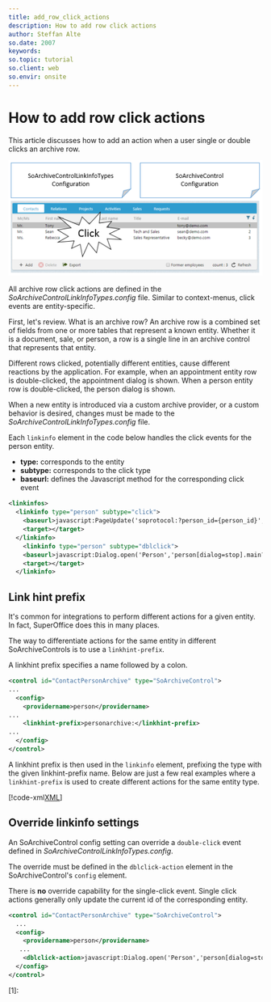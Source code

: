 ```yaml
---
title: add_row_click_actions
description: How to add row click actions
author: Steffan Alte
so.date: 2007
keywords:
so.topic: tutorial
so.client: web
so.envir: onsite
---
```


# How to add row click actions

This article discusses how to add an action when a user single or double clicks an archive row.

![Archive row click action][img1]

All archive row click actions are defined in the *SoArchiveControlLinkInfoTypes.config* file. Similar to context-menus, click events are entity-specific.

First, let's review. What is an archive row? An archive row is a combined set of fields from one or more tables that represent a known entity. Whether it is a document, sale, or person, a row is a single line in an archive control that represents that entity.

Different rows clicked, potentially different entities, cause different reactions by the application. For example, when an appointment entity row is double-clicked, the appointment dialog is shown. When a person entity row is double-clicked, the person dialog is shown.

When a new entity is introduced via a custom archive provider, or a custom behavior is desired, changes must be made to the *SoArchiveControlLinkInfoTypes.config* file.

Each `linkinfo` element in the code below handles the click events for the person entity.

* **type:** corresponds to the entity
* **subtype:** corresponds to the click type
* **baseurl:** defines the Javascript method for the corresponding click event

```xml
<linkinfos>
  <linkinfo type="person" subtype="click">
    <baseurl>javascript:PageUpdate('soprotocol:?person_id={person_id}','');</baseurl>
    <target></target>
  </linkinfo>
    <linkinfo type="person" subtype="dblclick">
    <baseurl>javascript:Dialog.open('Person','person[dialog=stop].main?person_id={person_id}','RefreshContactAndPersonCurrent()');</baseurl>
    <target></target>
  </linkinfo>
```

## Link hint prefix

It's common for integrations to perform different actions for a given entity. In fact, SuperOffice does this in many places.

The way to differentiate actions for the same entity in different SoArchiveControls is to use a `linkhint-prefix`.

A linkhint prefix specifies a name followed by a colon.

``` xml
<control id="ContactPersonArchive" type="SoArchiveControl">
...
  <config>
    <providername>person</providername>
...
    <linkhint-prefix>personarchive:</linkhint-prefix>
...
  </config>
</control>
```

A linkhint prefix is then used in the `linkinfo` element, prefixing the type with the given linkhint-prefix name. Below are just a few real examples where a `linkhint-prefix` is used to create different actions for the same entity type.

[!code-xml[XML](includes/linkinfo.xml)]

## Override linkinfo settings

An SoArchiveControl config setting can override a `double-click` event defined in *SoArchiveControlLinkInfoTypes.config*.

The override must be defined in the `dblclick-action` element in the SoArchiveControl's `config` element.

There is **no** override capability for the single-click event. Single click actions generally only update the current id of the corresponding entity.

``` xml
<control id="ContactPersonArchive" type="SoArchiveControl">
  ...
  <config>
    <providername>person</providername>
   ...
    <dblclick-action>javascript:Dialog.open('Person','person[dialog=stop].main[mode=edit;new=true]?person_id=0','ContactPersonArchiveArchiveControl.RefreshList()');</dblclick-action>
  </config>
</control>
```

<!-- Referenced links -->
[1]:

<!-- Referenced images -->
[img1]: media/web-archive-row-click-action.png
